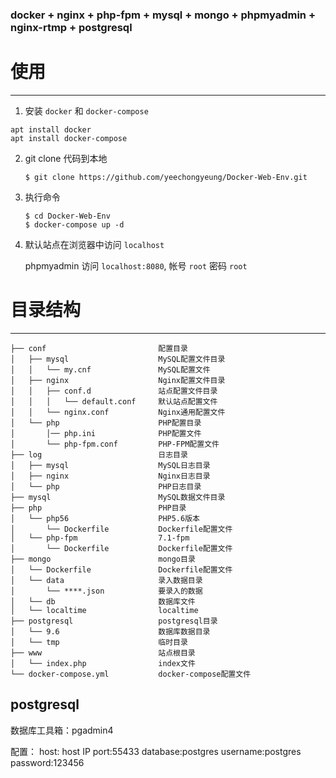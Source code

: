 ### docker + nginx + php-fpm + mysql + mongo + phpmyadmin + nginx-rtmp + postgresql

# 使用
----

1. 安装 `docker` 和 `docker-compose`
```
apt install docker
apt install docker-compose
```
2. git clone 代码到本地
    ```
    $ git clone https://github.com/yeechongyeung/Docker-Web-Env.git
    ```
3. 执行命令
    ```
    $ cd Docker-Web-Env
    $ docker-compose up -d
    ```
4. 默认站点在浏览器中访问 `localhost`

   phpmyadmin 访问 `localhost:8080`, 帐号 `root` 密码 `root`

# 目录结构
----

```
├── conf                         配置目录
│   ├── mysql                    MySQL配置文件目录
│   │   └── my.cnf               MySQL配置文件
│   ├── nginx                    Nginx配置文件目录
│   │   ├── conf.d               站点配置文件目录
│   │   │   └── default.conf     默认站点配置文件
│   │   └── nginx.conf           Nginx通用配置文件
│   └── php                      PHP配置目录
│       │── php.ini              PHP配置文件
│       └── php-fpm.conf         PHP-FPM配置文件
├── log                          日志目录
│   ├── mysql                    MySQL日志目录
│   ├── nginx                    Nginx日志目录
│   └── php                      PHP日志目录
├── mysql                        MySQL数据文件目录
├── php                          PHP目录
│   └── php56                    PHP5.6版本
│       └── Dockerfile           Dockerfile配置文件
│   └── php-fpm                  7.1-fpm
│       └── Dockerfile           Dockerfile配置文件
├── mongo                        mongo目录
│   └── Dockerfile               Dockerfile配置文件
│   └── data                     录入数据目录
│       └── ****.json            要录入的数据
│   └── db                       数据库文件
│   └── localtime                localtime
├── postgresql                   postgresql目录
│   └── 9.6                      数据库数据目录
│   └── tmp                      临时目录
├── www                          站点根目录
│   └── index.php                index文件
└── docker-compose.yml           docker-compose配置文件
```
## postgresql

数据库工具箱：pgadmin4

配置：
host: host IP
port:55433
database:postgres
username:postgres
password:123456
